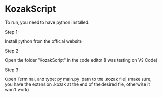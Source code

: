 # KozakScript

To run, you need to have python installed.

Step 1:

Install python from the official website

Step 2:

Open the folder "KozakScript" in the code editor (I was testing on VS Code)

Step 3:

Open Terminal, and type: py main.py [path to the .kozak file] (make sure, you have the extension .kozak at the end of the desired file, otherwise it won't work)
